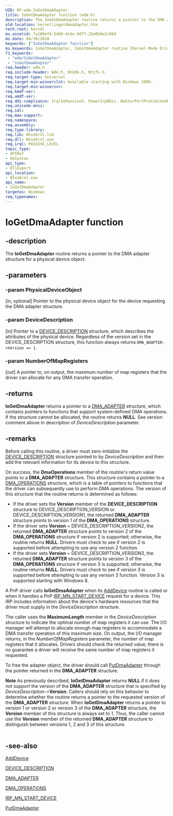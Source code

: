 ```yaml
---
UID: NF:wdm.IoGetDmaAdapter
title: IoGetDmaAdapter function (wdm.h)
description: The IoGetDmaAdapter routine returns a pointer to the DMA adapter structure for a physical device object.
old-location: kernel\iogetdmaadapter.htm
tech.root: kernel
ms.assetid: fa108ef4-54b8-4c6a-9d77-25e6b9e2c09d
ms.date: 04/30/2018
keywords: ["IoGetDmaAdapter function"]
ms.keywords: IoGetDmaAdapter, IoGetDmaAdapter routine [Kernel-Mode Driver Architecture], k104_36398d16-2a22-4a85-a260-265aa9c54bbd.xml, kernel.iogetdmaadapter, wdm/IoGetDmaAdapter
f1_keywords:
 - "wdm/IoGetDmaAdapter"
 - "IoGetDmaAdapter"
req.header: wdm.h
req.include-header: Wdm.h, Ntddk.h, Ntifs.h
req.target-type: Universal
req.target-min-winverclnt: Available starting with Windows 2000.
req.target-min-winversvr: 
req.kmdf-ver: 
req.umdf-ver: 
req.ddi-compliance: IrqlIoPassive5, PowerIrpDDis, HwStorPortProhibitedDDIs
req.unicode-ansi: 
req.idl: 
req.max-support: 
req.namespace: 
req.assembly: 
req.type-library: 
req.lib: NtosKrnl.lib
req.dll: NtosKrnl.exe
req.irql: PASSIVE_LEVEL
topic_type:
- APIRef
- kbSyntax
api_type:
- DllExport
api_location:
- NtosKrnl.exe
api_name:
- IoGetDmaAdapter
targetos: Windows
req.typenames: 
---
```


# IoGetDmaAdapter function


## -description


The <b>IoGetDmaAdapter</b> routine returns a pointer to the DMA adapter structure for a physical device object.


## -parameters




### -param PhysicalDeviceObject 
[in, optional]
Pointer to the physical device object for the device requesting the DMA adapter structure.


### -param DeviceDescription 
[in]
Pointer to a <a href="https://docs.microsoft.com/windows-hardware/drivers/ddi/wdm/ns-wdm-_device_description">DEVICE_DESCRIPTION</a> structure, which describes the attributes of the physical device. Regardless of the version set in the DEVICE_DESCRIPTION structure, this function always returns `DMA_ADAPTER->Version == 1`.


### -param NumberOfMapRegisters 
[out]
A pointer to, on output, the maximum number of map registers that the driver can allocate for any DMA transfer operation. 


## -returns



<b>IoGetDmaAdapter</b> returns a pointer to a <a href="https://docs.microsoft.com/windows-hardware/drivers/ddi/wdm/ns-wdm-_dma_adapter">DMA_ADAPTER</a> structure, which contains pointers to functions that support system-defined DMA operations. If the structure cannot be allocated, the routine returns <b>NULL</b>.  See version comment above in description of *DeviceDescription* parameter.




## -remarks



Before calling this routine, a driver must zero-initialize the <a href="https://docs.microsoft.com/windows-hardware/drivers/ddi/wdm/ns-wdm-_device_description">DEVICE_DESCRIPTION</a> structure pointed to by <i>DeviceDescription</i> and then add the relevant information for its device to this structure.

On success, the <b>DmaOperations</b> member of the routine's return value points to a <b>DMA_ADAPTER</b> structure. This structure contains a pointer to a <a href="https://docs.microsoft.com/windows-hardware/drivers/ddi/wdm/ns-wdm-_dma_operations">DMA_OPERATIONS</a> structure, which is a table of pointers to functions that the driver can subsequently use to perform DMA operations. The version of this structure that the routine returns is determined as follows:

<ul>
<li> If the driver sets the <b>Version</b> member of the <b>DEVICE_DESCRIPTION</b> structure to DEVICE_DESCRIPTION_VERSION or DEVICE_DESCRIPTION_VERSION1, the returned <b>DMA_ADAPTER</b> structure points to version 1 of the <b>DMA_OPERATIONS</b> structure.</li>
<li> If the driver sets <b>Version</b> = DEVICE_DESCRIPTION_VERSION2, the returned <b>DMA_ADAPTER</b> structure points to version 2 of the <b>DMA_OPERATIONS</b> structure if version 2 is supported; otherwise, the routine returns <b>NULL</b>. Drivers must check to see if version 2 is supported before attempting to use any version 2 function.</li>
<li>If the driver sets <b>Version</b> = DEVICE_DESCRIPTION_VERSION3, the returned <b>DMA_ADAPTER</b> structure points to version 3 of the <b>DMA_OPERATIONS</b> structure if version 3 is supported; otherwise, the routine returns <b>NULL</b>. Drivers must check to see if version 3 is supported before attempting to use any version 3 function. Version 3 is supported starting with Windows 8.</li>
</ul>
A PnP driver calls <b>IoGetDmaAdapter</b> when its <a href="https://docs.microsoft.com/windows-hardware/drivers/ddi/wdm/nc-wdm-driver_add_device">AddDevice</a> routine is called or when it handles a PnP <a href="https://docs.microsoft.com/windows-hardware/drivers/kernel/irp-mn-start-device">IRP_MN_START_DEVICE</a> request for a device. This IRP includes information about the device's hardware resources that the driver must supply in the <i>DeviceDescription</i> structure.

The caller uses the <b>MaximumLength</b> member in the <i>DeviceDescription</i> structure to indicate the optimal number of map registers it can use. The I/O manager will attempt to allocate enough map registers to accommodate a DMA transfer operation of this maximum size. On output, the I/O manager returns, in the <i>NumberOfMapRegisters</i> parameter, the number of map registers that it allocates. Drivers should check the returned value; there is no guarantee a driver will receive the same number of map registers it requested.

To free the adapter object, the driver should call <a href="https://docs.microsoft.com/windows-hardware/drivers/ddi/wdm/nc-wdm-pput_dma_adapter">PutDmaAdapter</a> through the pointer returned in the <b>DMA_ADAPTER</b> structure.

<div class="alert"><b>Note</b>  As previously described, <b>IoGetDmaAdapter</b> returns <b>NULL</b> if it does not support the version of the <b>DMA_ADAPTER</b> structure that is specified by <i>DeviceDescription-</i>&gt;<b>Version</b>. Callers should rely on this behavior to determine whether the routine returns a pointer to the requested version of the <b>DMA_ADAPTER</b> structure. When <b>IoGetDmaAdapter</b> returns a pointer to version 1 or version 2 or version 3 of the <b>DMA_ADAPTER</b> structure, the <b>Version</b> member of this structure is always set to 1. Thus, the caller cannot use the <b>Version</b> member of the returned <b>DMA_ADAPTER</b> structure to distinguish between versions 1, 2 and 3 of this structure.</div>

<div> </div>

## -see-also




<a href="https://docs.microsoft.com/windows-hardware/drivers/ddi/wdm/nc-wdm-driver_add_device">AddDevice</a>



<a href="https://docs.microsoft.com/windows-hardware/drivers/ddi/wdm/ns-wdm-_device_description">DEVICE_DESCRIPTION</a>



<a href="https://docs.microsoft.com/windows-hardware/drivers/ddi/wdm/ns-wdm-_dma_adapter">DMA_ADAPTER</a>



<a href="https://docs.microsoft.com/windows-hardware/drivers/ddi/wdm/ns-wdm-_dma_operations">DMA_OPERATIONS</a>



<a href="https://docs.microsoft.com/windows-hardware/drivers/kernel/irp-mn-start-device">IRP_MN_START_DEVICE</a>



<a href="https://docs.microsoft.com/windows-hardware/drivers/ddi/wdm/nc-wdm-pput_dma_adapter">PutDmaAdapter</a>
 

 

